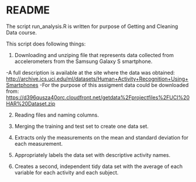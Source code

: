 # README

The script run_analysis.R is written for purpose of Getting and Cleaning Data course.

This script does following things:

1. Downloading and unziping file that represents data collected from accelerometers from the Samsung Galaxy S smartphone.
 
-A full description is available at the site where the data was obtained:
http://archive.ics.uci.edu/ml/datasets/Human+Activity+Recognition+Using+Smartphones
-For the purpose of this assigment data could be downloaded from:
https://d396qusza40orc.cloudfront.net/getdata%2Fprojectfiles%2FUCI%20HAR%20Dataset.zip

2. Reading files and naming columns.

3. Merging the training and test set to create one data set.

4. Extracts only the measurements on the mean and standard deviation for each measurement.

5. Appropriately labels the data set with descriptive activity names.

6. Creates a second, independent tidy data set with the average of each variable for each activity and each subject.
   